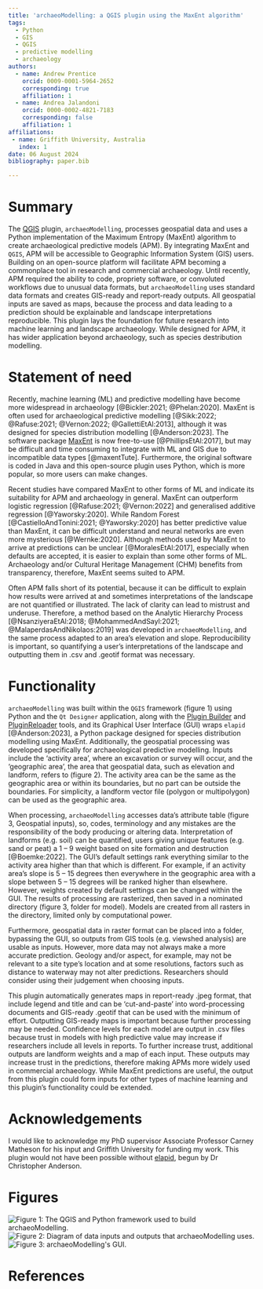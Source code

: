 ```yaml
---
title: 'archaeoModelling: a QGIS plugin using the MaxEnt algorithm'
tags:
  - Python
  - GIS
  - QGIS
  - predictive modelling
  - archaeology
authors:
  - name: Andrew Prentice
    orcid: 0009-0001-5964-2652
    corresponding: true
    affiliation: 1
  - name: Andrea Jalandoni
    orcid: 0000-0002-4821-7183
    corresponding: false
    affiliation: 1
affiliations:
 - name: Griffith University, Australia
   index: 1
date: 06 August 2024
bibliography: paper.bib

---
```


# Summary

The [QGIS](https://qgis.org/en/site/index.html) plugin, ```archaeoModelling```, processes geospatial data and uses a Python implementation of the Maximum Entropy (MaxEnt) algorithm to create archaeological predictive models (APM). By integrating MaxEnt and ```QGIS```, APM will be accessible to Geographic Information System (GIS) users. Building on an open-source platform will facilitate APM becoming a commonplace tool in research and commercial archaeology.  Until recently, APM required the ability to code, propriety software, or convoluted workflows due to unusual data formats, but ```archaeoModelling``` uses standard data formats and creates GIS-ready and report-ready outputs.  All geospatial inputs are saved as maps, because the process and data leading to a prediction should be explainable and landscape interpretations reproducible. This plugin lays the foundation for future research into machine learning and landscape archaeology. While designed for APM, it has wider application beyond archaeology, such as species destribution modelling.

# Statement of need

Recently, machine learning (ML) and predictive modelling have become more widespread in archaeology [@Bickler:2021; @Phelan:2020].  MaxEnt is often used for archaeological predictive modelling [@Sikk:2022; @Rafuse:2021; @Vernon:2022; @GallettiEtAl:2013], although it was designed for species distribution modelling [@Anderson:2023].  The software package [MaxEnt](https://github.com/mrmaxent/Maxent) is now free-to-use [@PhillipsEtAl:2017], but may be difficult and time consuming to integrate with ML and GIS due to incompatible data types [@maxentTute].  Furthermore, the original software is coded in Java and this open-source plugin uses Python, which is more popular, so more users can make changes.

Recent studies have compared MaxEnt to other forms of ML and indicate its suitability for APM and archaeology in general.  MaxEnt can outperform logistic regression [@Rafuse:2021; @Vernon:2022] and generalised additive regression [@Yaworsky:2020]. While Random Forest [@CastielloAndTonini:2021; @Yaworsky:2020] has better predictive value than MaxEnt, it can be difficult understand and neural networks are even more mysterious [@Wernke:2020].  Although methods used by MaxEnt to arrive at predictions can be unclear [@MoralesEtAl:2017], especially when defaults are accepted, it is easier to explain than some other forms of ML.  Archaeology and/or Cultural Heritage Management (CHM) benefits from transparency, therefore, MaxEnt seems suited to APM.

Often APM falls short of its potential, because it can be difficult to explain how results were arrived at and sometimes interpretations of the landscape are not quantified or illustrated.  The lack of clarity can lead to mistrust and underuse.  Therefore, a method based on the Analytic Hierarchy Process [@NsanziyeraEtAl:2018; @MohammedAndSayl:2021; @MalaperdasAndNikolaos:2019] was developed in ```archaeoModelling```, and the same process adapted to an area’s elevation and slope.  Reproducibility is important, so quantifying a user’s interpretations of the landscape and outputting them in .csv and .geotif format was necessary.

# Functionality

```archaeoModelling``` was built within the ```QGIS``` framework (figure 1) using Python and the ```Qt Designer``` application, along with the [Plugin Builder](https://github.com/g-sherman/Qgis-Plugin-Builder) and [PluginReloader](https://github.com/borysiasty/plugin_reloader) tools, and its Graphical User Interface (GUI) wraps ```elapid``` [@Anderson:2023], a Python package designed for species distribution modelling using MaxEnt.  Additionally, the geospatial processing was developed specifically for archaeological predictive modelling.  Inputs include the ‘activity area’, where an excavation or survey will occur, and the ‘geographic area’, the area that geospatial data, such as elevation and landform, refers to (figure 2).  The activity area can be the same as the geographic area or within its boundaries, but no part can be outside the boundaries.  For simplicity, a landform vector file (polygon or multipolygon) can be used as the geographic area.

When processing, ```archaeoModelling``` accesses data’s attribute table (figure 3, Geospatial inputs), so, codes, terminology and any mistakes are the responsibility of the body producing or altering data.  Interpretation of landforms (e.g. soil) can be quantified, users giving unique features (e.g. sand or peat) a 1 – 9 weight based on site formation and destruction [@Boemke:2022].  The GUI’s default settings rank everything similar to the activity area higher than that which is different.  For example, if an activity area’s slope is 5 – 15 degrees then everywhere in the geographic area with a slope between 5 – 15 degrees will be ranked higher than elsewhere.  However, weights created by default settings can be changed within the GUI.  The results of processing are rasterized, then saved in a nominated directory (figure 3, folder for model). Models are created from all rasters in the directory, limited only by computational power.

Furthermore, geospatial data in raster format can be placed into a folder, bypassing the GUI, so outputs from GIS tools (e.g. viewshed analysis) are usable as inputs.  However, more data may not always make a more accurate prediction.  Geology and/or aspect, for example, may not be relevant to a site type’s location and at some resolutions, factors such as distance to waterway may not alter predictions.  Researchers should consider using their judgement when choosing inputs.

This plugin automatically generates maps in report-ready .jpeg format, that include legend and title and can be ‘cut-and-paste’ into word-processing documents and GIS-ready .geotif that can be used with the minimum of effort.  Outputting GIS-ready maps is important because further processing may be needed.  Confidence levels for each model are output in .csv files because trust in models with high predictive value may increase if researchers include all levels in reports.  To further increase trust, additional outputs are landform weights and a map of each input.  These outputs may increase trust in the predictions, therefore making APMs more widely used in commercial archaeology.  While MaxEnt predictions are useful, the output from this plugin could form inputs for other types of machine learning and this plugin’s functionality could be extended.

# Acknowledgements

I would like to acknowledge my PhD supervisor Associate Professor Carney Matheson for his input and Griffith University for funding my work.  This plugin would not have been possible without [elapid](https://github.com/earth-chris/elapid), begun by Dr Christopher Anderson.

# Figures

![Figure 1: The QGIS and Python framework used to build archaeoModelling.](QGISdiagram.png)<br>
![Figure 2: Diagram of data inputs and outputs that archaeoModelling uses.](data_inputsoutputs.png)<br>
![Figure 3: archaeoModelling's GUI.](GUI.jpg)

# References


